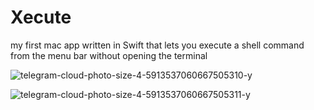 # Xecute
my first mac app written in Swift that lets you execute a shell command from the menu bar without opening the terminal

![telegram-cloud-photo-size-4-5913537060667505310-y](https://user-images.githubusercontent.com/90900584/160474496-d12b7ce5-cd37-4c2a-a348-87925c2e46bd.jpg)

![telegram-cloud-photo-size-4-5913537060667505311-y](https://user-images.githubusercontent.com/90900584/160474532-08385e57-bb67-44d2-bf22-fe5ad638380e.jpg)

